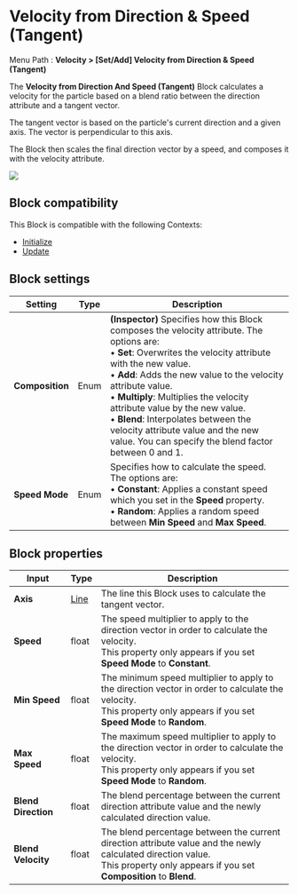 # Velocity from Direction & Speed (Tangent)

Menu Path : **Velocity > [Set/Add] Velocity from Direction & Speed (Tangent)**

The **Velocity from Direction And Speed (Tangent)** Block calculates a velocity for the particle based on a blend ratio between the direction attribute and a tangent vector.

The tangent vector is based on the particle's current direction and a given axis. The vector is perpendicular to this axis.

The Block then scales the final direction vector by a speed, and composes it with the velocity attribute.

![](Images/Block-VelocityFromDirectionAndSpeed(Tangent)Example.gif)

## Block compatibility

This Block is compatible with the following Contexts:

- [Initialize](Context-Initialize.md)
- [Update](Context-Update.md)

## Block settings

| **Setting**     | **Type** | **Description**                                              |
| --------------- | -------- | ------------------------------------------------------------ |
| **Composition** | Enum     | **(Inspector)** Specifies how this Block composes the velocity attribute. The options are:<br/>&#8226; **Set**: Overwrites the velocity attribute with the new value.<br/>&#8226; **Add**: Adds the new value to the velocity attribute value.<br/>&#8226; **Multiply**: Multiplies the velocity attribute value by the new value.<br/>&#8226; **Blend**: Interpolates between the velocity attribute value and the new value. You can specify the blend factor between 0 and 1. |
| **Speed Mode**  | Enum     | Specifies how to calculate the speed. The options are:<br/>&#8226; **Constant**: Applies a constant speed which you set in the **Speed** property.<br/>&#8226; **Random**: Applies a random speed between **Min Speed** and **Max** **Speed**. |

## Block properties

| **Input**           | **Type**             | **Description**                                              |
| ------------------- | -------------------- | ------------------------------------------------------------ |
| **Axis**            | [Line](Type-Line.md) | The line this Block uses to calculate the tangent vector.    |
| **Speed**           | float                | The speed multiplier to apply to the direction vector in order to calculate the velocity.<br/>This property only appears if you set **Speed Mode** to **Constant**. |
| **Min Speed**       | float                | The minimum speed multiplier to apply to the direction vector in order to calculate the velocity.<br/>This property only appears if you set **Speed Mode** to **Random**. |
| **Max Speed**       | float                | The maximum speed multiplier to apply to the direction vector in order to calculate the velocity.<br/>This property only appears if you set **Speed Mode** to **Random**. |
| **Blend Direction** | float                | The blend percentage between the current direction attribute value and the newly calculated direction value. |
| **Blend Velocity**  | float                | The blend percentage between the current direction attribute value and the newly calculated direction value.<br/>This property only appears if you set **Composition** to **Blend**. |
